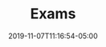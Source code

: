 ---
title: "Exams"
date: 2019-11-07T11:16:54-05:00
draft: false
content: ""
menu: 
    main:
        name: "Exams"
---